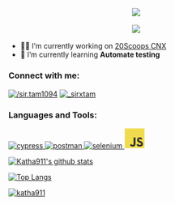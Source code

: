 <p align="center">
  <img src="https://raw.githubusercontent.com/halfrost/halfrost/master/icons/header_.png">
</p>
<p align="center">
<img src="https://capsule-render.vercel.app/api?type=shark&color=auto&height=200&section=header&text=QA%2020Scoop CNX&fontSize=30&animation=blink" />
</p>

- 👨‍💻 I’m currently working on [20Scoops CNX](https://20scoopscnx.com)
- 🌱 I’m currently learning **Automate testing**

<h3 align="left">Connect with me:</h3>
<p align="left">
<a href="https://fb.com//sir.tam1094" target="blank"><img align="center" src="https://raw.githubusercontent.com/rahuldkjain/github-profile-readme-generator/master/src/images/icons/Social/facebook.svg" alt="/sir.tam1094" height="30" width="40" /></a>
<a href="https://instagram.com/_sirxtam" target="blank"><img align="center" src="https://raw.githubusercontent.com/rahuldkjain/github-profile-readme-generator/master/src/images/icons/Social/instagram.svg" alt="_sirxtam" height="30" width="40" /></a>
</p>

<h3 align="left">Languages and Tools:</h3>
<p align="left"> <a href="https://www.cypress.io" target="_blank" rel="noreferrer"> <img src="https://raw.githubusercontent.com/simple-icons/simple-icons/6e46ec1fc23b60c8fd0d2f2ff46db82e16dbd75f/icons/cypress.svg" alt="cypress" width="40" height="40"/> </a> <a href="https://www.postman.com" target="_blank" rel="noreferrer"> <img src="https://www.vectorlogo.zone/logos/getpostman/getpostman-icon.svg" alt="postman" width="40" height="40"/> </a> <a href="https://www.selenium.dev" target="_blank" rel="noreferrer"> <img src="https://raw.githubusercontent.com/detain/svg-logos/780f25886640cef088af994181646db2f6b1a3f8/svg/selenium-logo.svg" alt="selenium" width="40" height="40"/> </a> <a href="https://developer.mozilla.org/en-US/docs/Web/JavaScript" target="_blank" rel="noreferrer"> <img src="https://raw.githubusercontent.com/devicons/devicon/master/icons/javascript/javascript-original.svg" alt="javascript" width="40" height="40"/> </a></p>

[![Katha911's github stats](https://github-readme-stats.vercel.app/api?username=katha911&count_private=true&show_icons=true&theme=tokyonight&hide_rank=false)](https://github.com/katha911/github-readme-stats)

[![Top Langs](https://github-readme-stats.vercel.app/api/top-langs/?username=katha911&theme=tokyonight)](https://github.com/katha911/github-readme-stats)

<p align="left"> <a href="https://github.com/ryo-ma/github-profile-trophy"><img src="https://github-profile-trophy.vercel.app/?username=katha911&theme=tokyonight" alt="katha911" /></a> </p>
